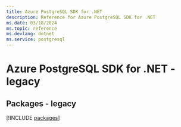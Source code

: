 ```yaml
---
title: Azure PostgreSQL SDK for .NET
description: Reference for Azure PostgreSQL SDK for .NET
ms.date: 03/18/2024
ms.topic: reference
ms.devlang: dotnet
ms.service: postgresql
---
```

# Azure PostgreSQL SDK for .NET - legacy
## Packages - legacy
[!INCLUDE [packages](postgresql-index.md)]